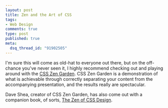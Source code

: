 ```yaml
--- 
layout: post
title: Zen and the Art of CSS
tags: 
- Web Design
comments: true
type: post
published: true
meta: 
  dsq_thread_id: "91902505"
---
```

I'm sure this will come as old-hat to everyone out there, but on the off-chance you've never seen it, I highly recommend checking out and playing around with the <a href="http://www.csszengarden.com/">CSS Zen Garden</a>. CSS Zen Garden is a demonstration of what is achievable through correctly separating your content from the accompanying presentation, and the results really are spectacular.

  Dave Shea, creator of CSS Zen Garden, has also come out with a companion book, of sorts, <a href="http://www.amazon.com/gp/redirect.html?link_code=ur2&tag=sixdollarchim-20&camp=1789&creative=9325&location=http%3A%2F%2Fwww.amazon.com%2Fexec%2Fobidos%2FASIN%2F0321303474">The Zen of CSS Design</a>.
